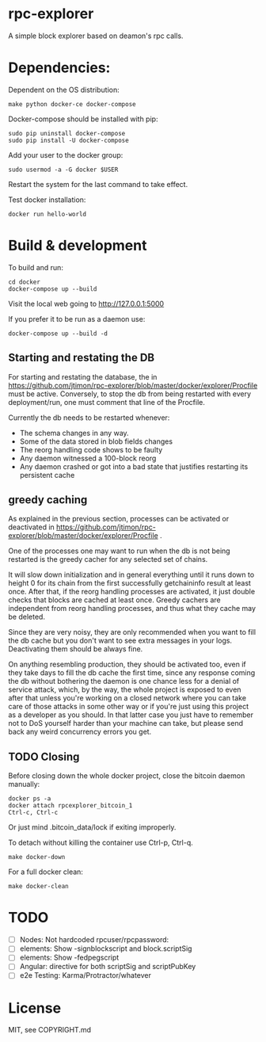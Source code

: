 # rpc-explorer

A simple block explorer based on deamon's rpc calls.

# Dependencies: #

Dependent on the OS distribution:

```
make python docker-ce docker-compose
```

Docker-compose should be installed with pip:

```
sudo pip uninstall docker-compose
sudo pip install -U docker-compose
```

Add your user to the docker group:

```
sudo usermod -a -G docker $USER
```

Restart the system for the last command to take effect.

Test docker installation:

```
docker run hello-world
```

# Build & development #

To build and run:

```
cd docker
docker-compose up --build
```

Visit the local web going to http://127.0.0.1:5000

If you prefer it to be run as a daemon use:

```
docker-compose up --build -d
```

## Starting and restating the DB ##

For starting and restating the database, the  in
https://github.com/jtimon/rpc-explorer/blob/master/docker/explorer/Procfile
must be active. Conversely, to stop the db from being restarted with
every deployment/run, one must comment that line of the Procfile.

Currently the db needs to be restarted whenever:

- The schema changes in any way.
- Some of the data stored in blob fields changes
- The reorg handling code shows to be faulty
- Any daemon witnessed a 100-block reorg
- Any daemon crashed or got into a bad state that justifies restarting
  its persistent cache


## greedy caching ##

As explained in the previous section, processes can be activated or
deactivated in https://github.com/jtimon/rpc-explorer/blob/master/docker/explorer/Procfile .

One of the processes one may want to run when the db is not being
restarted is the greedy cacher for any selected set of chains.

It will slow down initialization and in general everything until it
runs down to height 0 for its chain from the first successfully
getchaininfo result at least once. After that, if the reorg handling
processes are activated, it just double checks that blocks are cached
at least once. Greedy cachers are independent from reorg handling
processes, and thus what they cache may be deleted.

Since they are very noisy, they are only recommended when you want to
fill the db cache but you don't want to see extra messages in your
logs. Deactivating them should be always fine.

On anything resembling production, they should be activated too, even
if they take days to fill the db cache the first time, since any
response coming the db without bothering the daemon is one chance less
for a denial of service attack, which, by the way, the whole project
is exposed to even after that unless you're working on a closed
network where you can take care of those attacks in some other way or
if you're just using this project as a developer as you should. In
that latter case you just have to remember not to DoS yourself harder
than your machine can take, but please send back any weird concurrency
errors you get.

## TODO Closing ##

Before closing down the whole docker project, close the bitcoin daemon manually:

```
docker ps -a
docker attach rpcexplorer_bitcoin_1
Ctrl-c, Ctrl-c
```
Or just mind .bitcoin_data/lock if exiting improperly.

To detach without killing the container use Ctrl-p, Ctrl-q.

```
make docker-down
```

For a full docker clean:

```
make docker-clean
```

# TODO #

- [ ] Nodes: Not hardcoded rpcuser/rpcpassword:
- [ ] elements: Show -signblockscript and block.scriptSig
- [ ] elements: Show -fedpegscript
- [ ] Angular: directive for both scriptSig and scriptPubKey
- [ ] e2e Testing: Karma/Protractor/whatever

# License

MIT, see COPYRIGHT.md
